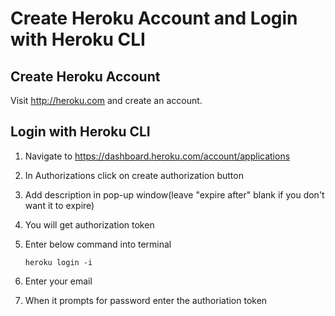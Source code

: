 # Create Heroku Account and Login with Heroku CLI

## Create Heroku Account

Visit http://heroku.com and create an account.  

## Login with Heroku CLI

1. Navigate to https://dashboard.heroku.com/account/applications

2. In Authorizations click on create authorization button

3. Add description in pop-up window(leave "expire after" blank if you don't want it to expire)

4. You will get authorization token

5. Enter below command into terminal

    `heroku login -i`

6. Enter your email

7. When it prompts for password enter the authoriation token




